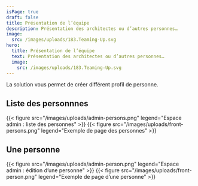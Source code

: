 ```yaml
---
isPage: true
draft: false
title: Présentation de l’équipe
description: Présentation des architectes ou d’autres personnes…
image:
  src: /images/uploads/183.Teaming-Up.svg
hero: 
  title: Présentation de l’équipe
  text: Présentation des architectes ou d’autres personnes…
  image:
    src: /images/uploads/183.Teaming-Up.svg
---
```

La solution vous permet de créer différent profil de personne.

## Liste des personnnes

{{< figure src="/images/uploads/admin-persons.png" legend="Espace admin : liste des personnes" >}}
{{< figure src="/images/uploads/front-persons.png" legend="Exemple de page des personnes" >}}

## Une personne

{{< figure src="/images/uploads/admin-person.png" legend="Espace admin : édition d’une personne" >}}
{{< figure src="/images/uploads/front-person.png" legend="Exemple de page d’une personne" >}}